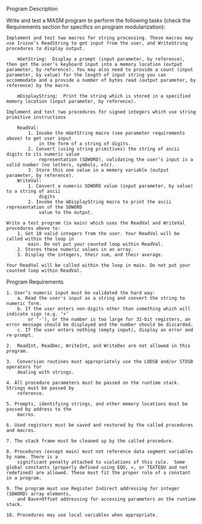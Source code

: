 Program Description

Write and test a MASM program to perform the following tasks (check the Requirements section for specifics on program modularization):

    Implement and test two macros for string processing. These macros may use Irvine’s ReadString to get input from the user, and WriteString procedures to display output.
        
        mGetString:  Display a prompt (input parameter, by reference), then get the user’s keyboard input into a memory location (output parameter, by reference). You may also need to provide a count (input parameter, by value) for the length of input string you can accommodate and a provide a number of bytes read (output parameter, by reference) by the macro.

        mDisplayString:  Print the string which is stored in a specified memory location (input parameter, by reference).
    
    Implement and test two procedures for signed integers which use string primitive instructions
        
        ReadVal: 
            1. Invoke the mGetString macro (see parameter requirements above) to get user input  
                in the form of a string of digits.
            2. Convert (using string primitives) the string of ascii digits to its numeric value 
                representation (SDWORD), validating the user’s input is a valid number (no letters, symbols, etc).
            3. Store this one value in a memory variable (output parameter, by reference). 
        WriteVal: 
            1. Convert a numeric SDWORD value (input parameter, by value) to a string of ascii 
                digits
            2. Invoke the mDisplayString macro to print the ascii representation of the SDWORD 
                value to the output.

    Write a test program (in main) which uses the ReadVal and WriteVal procedures above to:
        1. Get 10 valid integers from the user. Your ReadVal will be called within the loop in  
            main. Do not put your counted loop within ReadVal.
        2. Stores these numeric values in an array.
        3. Display the integers, their sum, and their average.
    
    Your ReadVal will be called within the loop in main. Do not put your counted loop within ReadVal.

Program Requirements

    1. User’s numeric input must be validated the hard way:
        a. Read the user's input as a string and convert the string to numeric form.
        b. If the user enters non-digits other than something which will indicate sign (e.g. ‘+’ 
            or ‘-‘), or the number is too large for 32-bit registers, an error message should be displayed and the number should be discarded.
        c. If the user enters nothing (empty input), display an error and re-prompt.

    2.  ReadInt, ReadDec, WriteInt, and WriteDec are not allowed in this program.

    3.  Conversion routines must appropriately use the LODSB and/or STOSB operators for     
        dealing with strings.

    4. All procedure parameters must be passed on the runtime stack. Strings must be passed by 
        reference.

    5. Prompts, identifying strings, and other memory locations must be passed by address to the 
        macros.

    6. Used registers must be saved and restored by the called procedures and macros.

    7. The stack frame must be cleaned up by the called procedure.

    8. Procedures (except main) must not reference data segment variables by name. There is a 
        significant penalty attached to violations of this rule.  Some global constants (properly defined using EQU, =, or TEXTEQU and not redefined) are allowed. These must fit the proper role of a constant in a program.

    9. The program must use Register Indirect addressing for integer (SDWORD) array elements, 
        and Base+Offset addressing for accessing parameters on the runtime stack.

    10. Procedures may use local variables when appropriate.